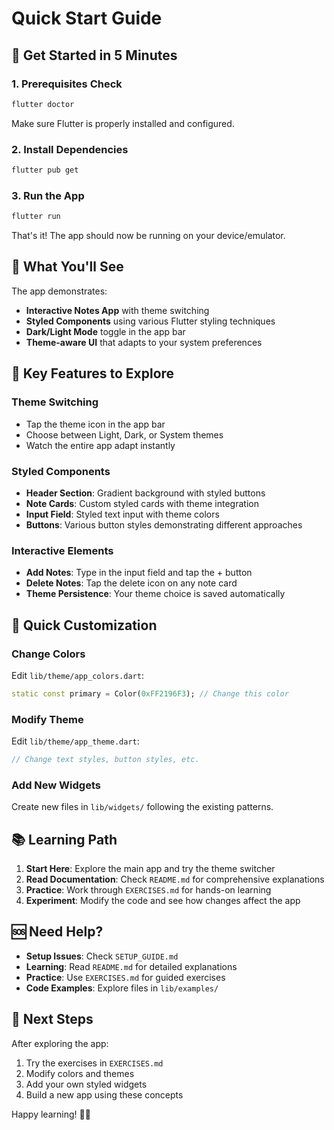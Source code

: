 # Quick Start Guide

## 🚀 Get Started in 5 Minutes

### 1. Prerequisites Check
```bash
flutter doctor
```
Make sure Flutter is properly installed and configured.

### 2. Install Dependencies
```bash
flutter pub get
```

### 3. Run the App
```bash
flutter run
```

That's it! The app should now be running on your device/emulator.

## 📱 What You'll See

The app demonstrates:
- **Interactive Notes App** with theme switching
- **Styled Components** using various Flutter styling techniques
- **Dark/Light Mode** toggle in the app bar
- **Theme-aware UI** that adapts to your system preferences

## 🎨 Key Features to Explore

### Theme Switching
- Tap the theme icon in the app bar
- Choose between Light, Dark, or System themes
- Watch the entire app adapt instantly

### Styled Components
- **Header Section**: Gradient background with styled buttons
- **Note Cards**: Custom styled cards with theme integration
- **Input Field**: Styled text input with theme colors
- **Buttons**: Various button styles demonstrating different approaches

### Interactive Elements
- **Add Notes**: Type in the input field and tap the + button
- **Delete Notes**: Tap the delete icon on any note card
- **Theme Persistence**: Your theme choice is saved automatically

## 🔧 Quick Customization

### Change Colors
Edit `lib/theme/app_colors.dart`:
```dart
static const primary = Color(0xFF2196F3); // Change this color
```

### Modify Theme
Edit `lib/theme/app_theme.dart`:
```dart
// Change text styles, button styles, etc.
```

### Add New Widgets
Create new files in `lib/widgets/` following the existing patterns.

## 📚 Learning Path

1. **Start Here**: Explore the main app and try the theme switcher
2. **Read Documentation**: Check `README.md` for comprehensive explanations
3. **Practice**: Work through `EXERCISES.md` for hands-on learning
4. **Experiment**: Modify the code and see how changes affect the app

## 🆘 Need Help?

- **Setup Issues**: Check `SETUP_GUIDE.md`
- **Learning**: Read `README.md` for detailed explanations
- **Practice**: Use `EXERCISES.md` for guided exercises
- **Code Examples**: Explore files in `lib/examples/`

## 🎯 Next Steps

After exploring the app:
1. Try the exercises in `EXERCISES.md`
2. Modify colors and themes
3. Add your own styled widgets
4. Build a new app using these concepts

Happy learning! 🎨✨
